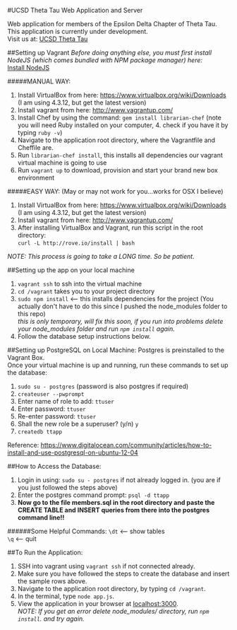 #UCSD Theta Tau Web Application and Server

Web application for members of the Epsilon Delta Chapter of Theta Tau.  
This application is currently under development.  
Visit us at: [UCSD Theta Tau](http://thetatau.ucsd.edu/)

##Setting up Vagrant
*Before doing anything else, you must first install NodeJS (which comes bundled with NPM package manager) here:*  
[Install NodeJS](http://nodejs.org/)

#####MANUAL WAY:
1. Install VirtualBox from here: https://www.virtualbox.org/wiki/Downloads (I am using 4.3.12, but get the latest version)
2. Install vagrant from here:  http://www.vagrantup.com/
3. Install Chef by using the command: `gem install librarian-chef` (note you will need Ruby installed on your computer, 4. check if you have it by typing `ruby -v`)
5. Navigate to the application root directory, where the Vagrantfile and Cheffile are.
6. Run `librarian-chef install`, this installs all dependencies our vagrant virtual machine is going to use
7. Run `vagrant up` to download, provision and start your brand new box environment

#####EASY WAY: (May or may not work for you...works for OSX I believe)
1. Install VirtualBox from here: https://www.virtualbox.org/wiki/Downloads (I am using 4.3.12, but get the latest version)
2. Install vagrant from here:  http://www.vagrantup.com/
3. After installing VirtualBox and Vagrant, run this script in the root directory:  
`curl -L http://rove.io/install | bash`

*NOTE: This process is going to take a LONG time.  So be patient.*


##Setting up the app on your local machine
1. `vagrant ssh` to ssh into the virtual machine
2. `cd /vagrant` takes you to your project directory
3. `sudo npm install` <-- this installs dependencies for the project
(You actually don't have to do this since I pushed the node_modules folder to this repo)  
*this is only temporary, will fix this soon, if you run into problems delete your node_modules folder
and run `npm install` again.*
4. Follow the database setup instructions below.

##Setting up PostgreSQL on Local Machine:
Postgres is preinstalled to the Vagrant Box.  
Once your virtual machine is up and running, run these commands to set up the database:  

1. `sudo su - postgres` (password is also postgres if required)
2. `createuser --pwprompt`
3. Enter name of role to add: `ttuser`
4. Enter password: `ttuser`
5. Re-enter password: `ttuser`
6. Shall the new role be a superuser? (y/n) `y` 
7. `createdb ttapp`

Reference: https://www.digitalocean.com/community/articles/how-to-install-and-use-postgresql-on-ubuntu-12-04

##How to Access the Database:

1. Login in using: `sudo su - postgres` if not already logged in. (you are if you just followed the steps above)  
2. Enter the postgres command prompt: `psql -d ttapp`
3. **Now go to the file members.sql in the root directory and paste the CREATE TABLE and INSERT queries from there into the postgres command line!!**  

######Some Helpful Commands:
`\dt` <-- show tables  
`\q`  <-- quit


##To Run the Application:
1. SSH into vagrant using `vagrant ssh` if not connected already.
2. Make sure you have followed the steps to create the database and insert the sample rows above.
3. Navigate to the application root directory, by typing `cd /vagrant`.
4. In the terminal, type `node app.js`.
5. View the application in your browser at [localhost:3000](http://localhost:3000/).  
*NOTE: If you get an error delete node_modules/ directory, run `npm install`. and try again.*

